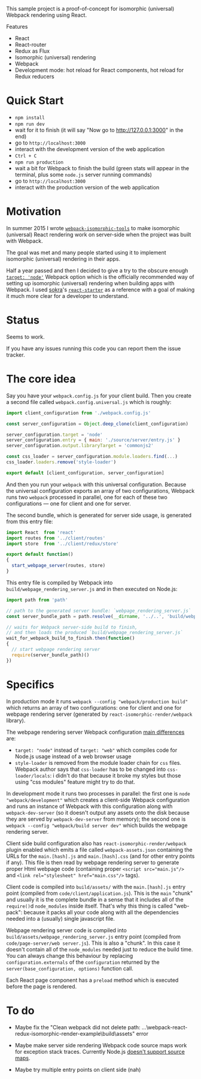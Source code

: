 This sample project is a proof-of-concept for isomorphic (universal) Webpack rendering using React.

Features

* React
* React-router
* Redux as Flux
* Isomorphic (universal) rendering
* Webpack
* Development mode: hot reload for React components, hot reload for Redux reducers

Quick Start
===========

* `npm install`
* `npm run dev`
* wait for it to finish (it will say "Now go to http://127.0.0.1:3000" in the end)
* go to `http://localhost:3000`
* interact with the development version of the web application
* `Ctrl + C`
* `npm run production`
* wait a bit for Webpack to finish the build (green stats will appear in the terminal, plus some `node.js` server running commands)
* go to `http://localhost:3000`
* interact with the production version of the web application

Motivation
==========

In summer 2015 I wrote [`webpack-isomorphic-tools`](https://github.com/halt-hammerzeit/webpack-isomorphic-tools) to make isomorphic (universal) React rendering work on server-side when the project was built with Webpack.

The goal was met and many people started using it to implement isomorphic (universal) rendering in their apps.

Half a year passed and then I decided to give a try to the obscure enough [`target: 'node'`](http://stackoverflow.com/questions/26063480/how-to-simultaneously-create-both-web-and-node-versions-of-a-bundle-with-web) Webpack option which is the officially recommended way of setting up isomorphic (universal) rendering when building apps with Webpack. I used [sokra](https://github.com/sokra)'s [`react-starter`](https://github.com/webpack/react-starter) as a reference with a goal of making it much more clear for a developer to understand.

Status
======

Seems to work.

If you have any issues running this code you can report them the issue tracker.

The core idea
=============

Say you have your `webpack.config.js` for your client build. Then you create a second file called `webpack.config.universal.js` which is roughly:

```js
import client_configuration from './webpack.config.js'

const server_configuration = Object.deep_clone(client_configuration)

server_configuration.target = 'node'
server_configuration.entry = { main: './source/server/entry.js' }
server_configuration.output.libraryTarget = 'commonjs2'

const css_loader = server_configuration.module.loaders.find(...)
css_loader.loaders.remove('style-loader')

export default [client_configuration, server_configuration]
```

And then you run your `webpack` with this universal configuration. Because the universal configuration exports an array of two configurations, Webpack runs two `webpack` processed in parallel, one for each of these two configurations — one for client and one for server.

The second bundle, which is generated for server side usage, is generated from this entry file:

```js
import React  from 'react'
import routes from '../client/routes'
import store  from '../client/redux/store'

export default function()
{
  start_webpage_server(routes, store)
}
```

This entry file is compiled by Webpack into `build/webpage_rendering_server.js` and in then executed on Node.js:

```js
import path from 'path'

// path to the generated server bundle: `webpage_rendering_server.js`
const server_bundle_path = path.resolve(__dirname, '../..', 'build/webpage_rendering_server.js')

// waits for Webpack server-side build to finish,
// and then loads the produced `build/webpage_rendering_server.js`
wait_for_webpack_build_to_finish.then(function()
{
  // start webpage rendering server
  require(server_bundle_path)()
})
```

Specifics
=========

In production mode it runs `webpack --config "webpack/production build"` which returns an array of two configurations: one for client and one for webpage rendering server (generated by `react-isomorphic-render/webpack` library).

The webpage rendering server Webpack configuration [main differences](https://github.com/halt-hammerzeit/react-isomorphic-render/blob/master/source/webpack/build%20server.js) are:

 * `target: "node"` instead of `target: "web"` which compiles code for Node.js usage instead of a web browser usage
 * `style-loader` is removed from the module loader chain for `css` files. Webpack author says that `css-loader` has to be changed into `css-loader/locals`: i didn't do that because it broke my styles but those using "css modules" feature might try to do that.

In development mode it runs two processes in parallel: the first one is `node "webpack/development"` which creates a client-side Webpack configuration and runs an instance of Webpack with this configuration along with `webpack-dev-server` (so it doesn't output any assets onto the disk because they are served by `webpack-dev-server` from memory); the second one is `webpack --config "webpack/build server dev"` which builds the webpage rendering server.

Client side build configuration also has `react-isomorphic-render/webpack` plugin enabled which emits a file called `webpack-assets.json` containing the URLs for the `main.[hash].js` and `main.[hash].css` (and for other entry points if any). This file is then read by webpage rendering server to generate proper Html webpage code (containing proper `<script src="main.js"/>` and `<link rel="stylesheet" href="main.css"/>` tags).

Client code is compiled into `build/assets/` with the `main.[hash].js` entry point (compiled from `code/client/application.js`). This is the `main` "chunk" and usually it is the complete bundle in a sense that it includes all of the `require()`d `node_modules` inside itself. That's why this thing is called "web-pack": because it packs all your code along with all the dependencies needed into a (usually) single javascript file.

Webpage rendering server code is compiled into `build/assets/webpage_rendering_server.js` entry point (compiled from `code/page-server/web server.js`). This is also a "chunk". In this case it doesn't contain all of the `node_modules` needed just to reduce the build time. You can always change this behaviour by replacing `configuration.externals` of the `configuration` returned by the `server(base_configuration, options)` function call.

Each React page component has a `preload` method which is executed before the page is rendered.

To do
==========

 * Maybe fix the "Clean webpack did not delete path: ...\webpack-react-redux-isomorphic-render-example\build\assets" error

 * Maybe make server side rendering Webpack code source maps work for exception stack traces. Currently Node.js [doesn't support source maps](https://github.com/nodejs/node-v0.x-archive/issues/3712).

 * Maybe try multiple entry points on client side (nah)